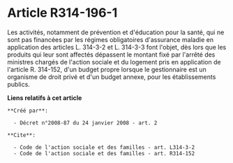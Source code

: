 # Article R314-196-1

Les activités, notamment de prévention et d'éducation pour la santé, qui ne sont pas financées par les régimes obligatoires
d'assurance maladie en application des articles L. 314-3-2 et L. 314-3-3 font l'objet, dès lors que les produits qui leur
sont affectés dépassent le montant fixé par l'arrêté des ministres chargés de l'action sociale et du logement pris en
application de l'article R. 314-152, d'un budget propre lorsque le gestionnaire est un organisme de droit privé et d'un
budget annexe, pour les établissements publics.

**Liens relatifs à cet article**

	**Créé par**:

	  - Décret n°2008-87 du 24 janvier 2008 - art. 2

	**Cite**:

	  - Code de l'action sociale et des familles - art. L314-3-2
	  - Code de l'action sociale et des familles - art. R314-152
